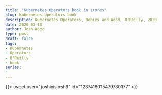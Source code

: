 ```yaml
---
title: "Kubernetes Operators book in stores"
slug: kubernetes-operators-book
description: Kubernetes Operators, Dobies and Wood, O'Reilly, 2020
date: 2020-03-10
author: Josh Wood
type: post
draft: false
tags:
- Kubernetes
- Operators
- O'Reilly
- book
series:
-
---
```


{{< tweet user="joshixisjosh9" id="1237418015479730177" >}}
